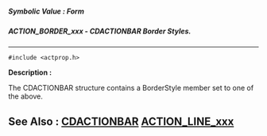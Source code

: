 ##### Symbolic Value : Form
##### ACTION_BORDER_xxx - CDACTIONBAR Border Styles.
---
```
#include <actprop.h>
```
**Description :**

The CDACTIONBAR structure contains a BorderStyle member set to one of the 
above. 

**See Also :**
[CDACTIONBAR](/reference/Data/CDACTIONBAR)
[ACTION_LINE_xxx](/reference/Symb/ACTION_LINE_xxx)
---
